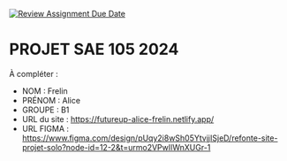 [![Review Assignment Due Date](https://classroom.github.com/assets/deadline-readme-button-22041afd0340ce965d47ae6ef1cefeee28c7c493a6346c4f15d667ab976d596c.svg)](https://classroom.github.com/a/tqlspz30)
# PROJET SAE 105 2024

À compléter :

- NOM : Frelin
- PRÉNOM : Alice
- GROUPE : B1
- URL du site : https://futureup-alice-frelin.netlify.app/
- URL FIGMA : https://www.figma.com/design/pUqy2i8wSh05YtvjjISjeD/refonte-site-projet-solo?node-id=12-2&t=urmo2VPwIlWnXUGr-1
